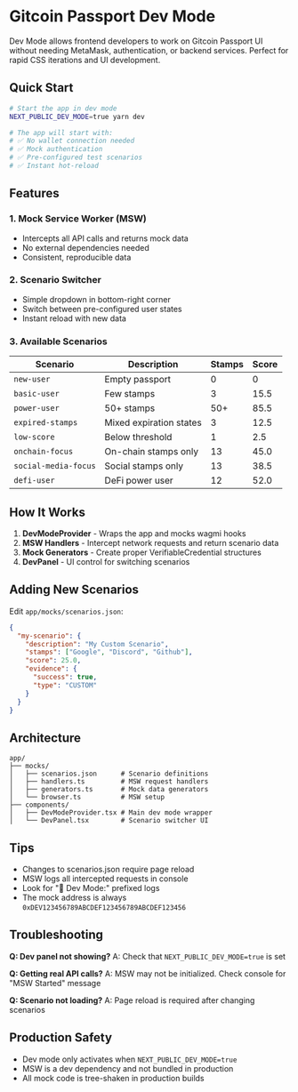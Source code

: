 # Gitcoin Passport Dev Mode

Dev Mode allows frontend developers to work on Gitcoin Passport UI without needing MetaMask, authentication, or backend services. Perfect for rapid CSS iterations and UI development.

## Quick Start

```bash
# Start the app in dev mode
NEXT_PUBLIC_DEV_MODE=true yarn dev

# The app will start with:
# ✅ No wallet connection needed
# ✅ Mock authentication
# ✅ Pre-configured test scenarios
# ✅ Instant hot-reload
```

## Features

### 1. **Mock Service Worker (MSW)**
- Intercepts all API calls and returns mock data
- No external dependencies needed
- Consistent, reproducible data

### 2. **Scenario Switcher**
- Simple dropdown in bottom-right corner
- Switch between pre-configured user states
- Instant reload with new data

### 3. **Available Scenarios**

| Scenario | Description | Stamps | Score |
|----------|-------------|--------|-------|
| `new-user` | Empty passport | 0 | 0 |
| `basic-user` | Few stamps | 3 | 15.5 |
| `power-user` | 50+ stamps | 50+ | 85.5 |
| `expired-stamps` | Mixed expiration states | 3 | 12.5 |
| `low-score` | Below threshold | 1 | 2.5 |
| `onchain-focus` | On-chain stamps only | 13 | 45.0 |
| `social-media-focus` | Social stamps only | 13 | 38.5 |
| `defi-user` | DeFi power user | 12 | 52.0 |

## How It Works

1. **DevModeProvider** - Wraps the app and mocks wagmi hooks
2. **MSW Handlers** - Intercept network requests and return scenario data
3. **Mock Generators** - Create proper VerifiableCredential structures
4. **DevPanel** - UI control for switching scenarios

## Adding New Scenarios

Edit `app/mocks/scenarios.json`:

```json
{
  "my-scenario": {
    "description": "My Custom Scenario",
    "stamps": ["Google", "Discord", "Github"],
    "score": 25.0,
    "evidence": {
      "success": true,
      "type": "CUSTOM"
    }
  }
}
```

## Architecture

```
app/
├── mocks/
│   ├── scenarios.json      # Scenario definitions
│   ├── handlers.ts         # MSW request handlers
│   ├── generators.ts       # Mock data generators
│   └── browser.ts          # MSW setup
├── components/
│   ├── DevModeProvider.tsx # Main dev mode wrapper
│   └── DevPanel.tsx        # Scenario switcher UI
```

## Tips

- Changes to scenarios.json require page reload
- MSW logs all intercepted requests in console
- Look for "🔧 Dev Mode:" prefixed logs
- The mock address is always `0xDEV123456789ABCDEF123456789ABCDEF123456`

## Troubleshooting

**Q: Dev panel not showing?**
A: Check that `NEXT_PUBLIC_DEV_MODE=true` is set

**Q: Getting real API calls?**
A: MSW may not be initialized. Check console for "MSW Started" message

**Q: Scenario not loading?**
A: Page reload is required after changing scenarios

## Production Safety

- Dev mode only activates when `NEXT_PUBLIC_DEV_MODE=true`
- MSW is a dev dependency and not bundled in production
- All mock code is tree-shaken in production builds